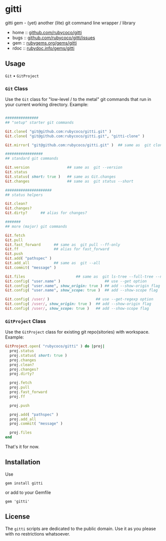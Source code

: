 # gitti

gitti gem - (yet) another (lite) git command line wrapper / library

* home  :: [github.com/rubycoco/gitti](https://github.com/rubycoco/gitti)
* bugs  :: [github.com/rubycoco/gitti/issues](https://github.com/rubycoco/gitti/issues)
* gem   :: [rubygems.org/gems/gitti](https://rubygems.org/gems/gitti)
* rdoc  :: [rubydoc.info/gems/gitti](http://rubydoc.info/gems/gitti)



## Usage

`Git` • `GitProject`


### `Git` Class

Use the `Git` class for "low-level / to the metal" git commands
that run in your current working directory.
Example:

``` ruby

###############
## "setup" starter git commands

Git.clone( "git@github.com:rubycoco/gitti.git" )
Git.clone( "git@github.com:rubycoco/gitti.git", "gitti-clone" )

Git.mirror( "git@github.com:rubycoco/gitti.git" )  ## same as  git clone --mirror

#################
## standard git commands

Git.version                 ## same as  git --version
Git.status
Git.status( short: true )   ## same as Git.changes
Git.changes                 ## same as  git status --short

#####################
## status helpers

Git.clean?
Git.changes?
Git.dirty?      ## alias for changes?

#######
## more (major) git commands

Git.fetch
Git.pull
Git.fast_forward      ## same as  git pull --ff-only
Git.ff                ## alias for fast_forward
Git.push
Git.add( "pathspec" )
Git.add_all           ## same as  git --all
Git.commit( "message" )

Git.files                       ## same as  git ls-tree --full-tree --name-only -r HEAD
Git.config( "user.name" )                    ## use --get option
Git.config( "user.name", show_origin: true ) ## add --show-origin flag
Git.config( "user.name", show_scope: true )  ## add --show-scope flag

Git.config( /user/ )                     ## use --get-regexp option
Git.config( /user/, show_origin: true )  ## add --show-origin flag
Git.config( /user/, show_scope: true )   ## add --show-scope flag
```



### `GitProject` Class

Use the `GitProject` class for existing git repo(sitories)
with workspace. Example:

``` ruby
GitProject.open( "rubycoco/gitti" ) do |proj|
  proj.status
  proj.status( short: true )
  proj.changes
  proj.clean?
  proj.changes?
  proj.dirty?

  proj.fetch
  proj.pull
  proj.fast_forward
  proj.ff

  proj.push

  proj.add( "pathspec" )
  proj.add_all
  proj.commit( "message" )

  proj.files
end
```

That's it for now.


## Installation

Use

    gem install gitti

or add to your Gemfile

    gem 'gitti'



## License

The `gitti` scripts are dedicated to the public domain.
Use it as you please with no restrictions whatsoever.

